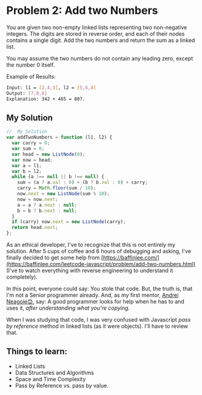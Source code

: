 # Problem 2: Add two Numbers

You are given two non-empty linked lists representing two non-negative integers. The digits are stored in reverse order, and each of their nodes contains a single digit. Add the two numbers and return the sum as a linked list.

You may assume the two numbers do not contain any leading zero, except the number 0 itself.

Example of Results:

```bash
Input: l1 = [2,4,3], l2 = [5,6,4]
Output: [7,0,8]
Explanation: 342 + 465 = 807.
```

## My Solution

```js
//  My Solution
var addTwoNumbers = function (l1, l2) {
  var carry = 0;
  var sum = 0;
  var head = new ListNode(0);
  var now = head;
  var a = l1;
  var b = l2;
  while (a !== null || b !== null) {
    sum = (a ? a.val : 0) + (b ? b.val : 0) + carry;
    carry = Math.floor(sum / 10);
    now.next = new ListNode(sum % 10);
    now = now.next;
    a = a ? a.next : null;
    b = b ? b.next : null;
  }
  if (carry) now.next = new ListNode(carry);
  return head.next;
};
```

As an ethical developer, I've to recognize that this is not entirely my solution. After 5 cups of coffee and 6 hours of debugging and asking, I've finally decided to get some help from [https://baffinlee.com/](https://baffinlee.com/leetcode-javascript/problem/add-two-numbers.html) (I've to watch everything with reverse engineering to understand it completely).

In this point, everyone could say: You stole that code. But, the truth is, that I'm not a Senior programmer already. And, as my first mentor, [Andrei Neagoie😊](https://zerotomastery.io/about/instructor/andrei-neagoie/), say: A good programmer looks for help when he has to and uses it, _after understanding what you're copying._

When I was studying that code, I was very confused with Javascript _pass by reference_ method in linked lists (as it were objects). I'll have to review that.

## Things to learn:

- Linked Lists
- Data Structures and Algorithms
- Space and Time Complexity
- Pass by Reference vs. pass by value.
